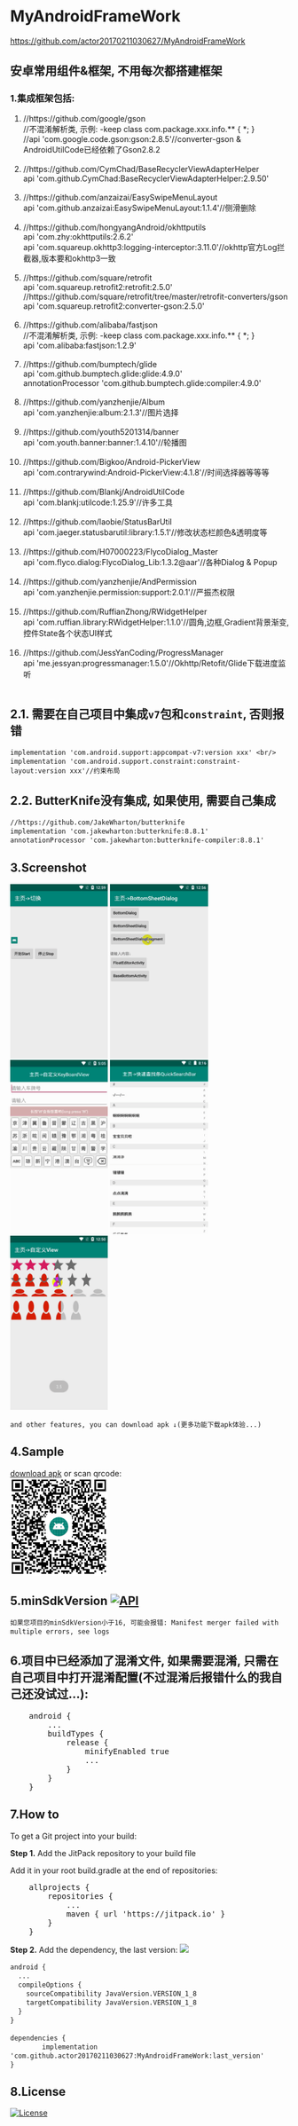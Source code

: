 # MyAndroidFrameWork
  https://github.com/actor20170211030627/MyAndroidFrameWork
## 安卓常用组件&框架, 不用每次都搭建框架
### 1.集成框架包括:
<ol>
    <li>
        //https://github.com/google/gson <br/>
        //不混淆解析类, 示例: -keep class com.package.xxx.info.** { *; } <br/>
        //api 'com.google.code.gson:gson:2.8.5'//converter-gson & AndroidUtilCode已经依赖了Gson2.8.2 <br/> <br/>
    </li>
    <li>
        //https://github.com/CymChad/BaseRecyclerViewAdapterHelper <br/>
        api 'com.github.CymChad:BaseRecyclerViewAdapterHelper:2.9.50' <br/> <br/>
    </li>
    <li>
        //https://github.com/anzaizai/EasySwipeMenuLayout <br/>
        api 'com.github.anzaizai:EasySwipeMenuLayout:1.1.4'//侧滑删除 <br/> <br/>
    </li>
    <li>
        //https://github.com/hongyangAndroid/okhttputils <br/>
        api 'com.zhy:okhttputils:2.6.2' <br/>
        api 'com.squareup.okhttp3:logging-interceptor:3.11.0'//okhttp官方Log拦截器,版本要和okhttp3一致 <br/> <br/>
    </li>
    <li>
        //https://github.com/square/retrofit <br/>
        api 'com.squareup.retrofit2:retrofit:2.5.0' <br/>
        //https://github.com/square/retrofit/tree/master/retrofit-converters/gson <br/>
        api 'com.squareup.retrofit2:converter-gson:2.5.0' <br/> <br/>
    </li>
    <li>
        //https://github.com/alibaba/fastjson <br/>
        //不混淆解析类, 示例: -keep class com.package.xxx.info.** { *; } <br/>
        api 'com.alibaba:fastjson:1.2.9' <br/> <br/>
    </li>
    <li>
        //https://github.com/bumptech/glide <br/>
        api 'com.github.bumptech.glide:glide:4.9.0' <br/>
        annotationProcessor 'com.github.bumptech.glide:compiler:4.9.0' <br/> <br/>
    </li>
    <li>
        //https://github.com/yanzhenjie/Album <br/>
        api 'com.yanzhenjie:album:2.1.3'//图片选择 <br/> <br/>
    </li>
    <li>
        //https://github.com/youth5201314/banner <br/>
        api 'com.youth.banner:banner:1.4.10'//轮播图 <br/> <br/>
    </li>
    <li>
        //https://github.com/Bigkoo/Android-PickerView <br/>
        api 'com.contrarywind:Android-PickerView:4.1.8'//时间选择器等等等 <br/> <br/>
    </li>
    <li>
        //https://github.com/Blankj/AndroidUtilCode <br/>
        api 'com.blankj:utilcode:1.25.9'//许多工具 <br/> <br/>
    </li>
    <li>
        //https://github.com/laobie/StatusBarUtil <br/>
        api 'com.jaeger.statusbarutil:library:1.5.1'//修改状态栏颜色&透明度等 <br/> <br/>
    </li>
    <li>
        //https://github.com/H07000223/FlycoDialog_Master <br/>
        api 'com.flyco.dialog:FlycoDialog_Lib:1.3.2@aar'//各种Dialog & Popup <br/> <br/>
    </li>
    <li>
        //https://github.com/yanzhenjie/AndPermission <br/>
        api 'com.yanzhenjie.permission:support:2.0.1'//严振杰权限 <br/> <br/>
    </li>
    <li>
        //https://github.com/RuffianZhong/RWidgetHelper <br/>
        api 'com.ruffian.library:RWidgetHelper:1.1.0'//圆角,边框,Gradient背景渐变,控件State各个状态UI样式 <br/> <br/>
    </li>
    <li>
        //https://github.com/JessYanCoding/ProgressManager <br/>
        api 'me.jessyan:progressmanager:1.5.0'//Okhttp/Retofit/Glide下载进度监听 <br/> <br/>
    </li>
</ol>

## 2.1. 需要在自己项目中集成<code>v7</code>包和<code>constraint</code>, 否则报错
    implementation 'com.android.support:appcompat-v7:version xxx' <br/>
    implementation 'com.android.support.constraint:constraint-layout:version xxx'//约束布局

## 2.2. ButterKnife没有集成, 如果使用, 需要自己集成
    //https://github.com/JakeWharton/butterknife
    implementation 'com.jakewharton:butterknife:8.8.1'
    annotationProcessor 'com.jakewharton:butterknife-compiler:8.8.1'

## 3.Screenshot
<img src="captures/BaseTextSwitcher_And_BaseViewSwitcher.gif" width=35%></img>
<img src="captures/BaseBottomSheetDialogFragment.gif" width=35%></img> <br/>
<img src="captures/KeyboardInputEditText.gif" width=35%></img>
<img src="captures/QuickSearchBar.gif" width=35%></img> <br/>
<img src="captures/BaseRatingBar.gif" width=35%></img>

    and other features, you can download apk ↓(更多功能下载apk体验...)

## 4.Sample
<a href="https://github.com/actor20170211030627/MyAndroidFrameWork/raw/master/app/build/outputs/apk/debug/app-debug.apk">download apk</a> or scan qrcode:  <br/>
<img src="captures/qrcode.png" width=35%></img>

## 5.minSdkVersion [![API](https://img.shields.io/badge/API-16%2B-brightgreen.svg?style=flat)](https://android-arsenal.com/api?level=16)
    如果您项目的minSdkVersion小于16, 可能会报错: Manifest merger failed with multiple errors, see logs

## 6.项目中已经添加了混淆文件, 如果需要混淆, 只需在自己项目中打开混淆配置(不过混淆后报错什么的我自己还没试过...):
<pre>
    android {
        ...
        buildTypes {
            release {
                minifyEnabled true
                ...
            }
        }
    }
</pre>

## 7.How to
To get a Git project into your build:

**Step 1.** Add the JitPack repository to your build file

Add it in your root build.gradle at the end of repositories:
<pre>
    allprojects {
        repositories {
            ...
            maven { url 'https://jitpack.io' }
        }
    }
</pre>


**Step 2.** Add the dependency, the last version:
[![](https://jitpack.io/v/actor20170211030627/MyAndroidFrameWork.svg)](https://jitpack.io/#actor20170211030627/MyAndroidFrameWork)

    android {
      ...
      compileOptions {
        sourceCompatibility JavaVersion.VERSION_1_8
        targetCompatibility JavaVersion.VERSION_1_8
      }
    }

    dependencies {
            implementation 'com.github.actor20170211030627:MyAndroidFrameWork:last_version'
    }

## 8.License
[![License](https://img.shields.io/badge/license-Apache%202-green.svg)](https://www.apache.org/licenses/LICENSE-2.0)

